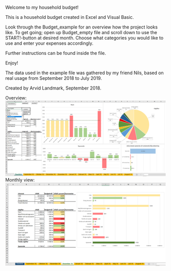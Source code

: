 Welcome to my household budget!

This is a household budget created in Excel and Visual Basic. 

Look through the Budget_example for an overview how the project looks like.
To get going; open up Budget_empty file and scroll down to use the START!-button at desired month. Choose what categories you would like to use and enter your expenses accordingly.

Further instructions can be found inside the file. 

Enjoy!

The data used in the example file was gathered by my friend Nils, based on real usage from September 2018 to July 2019. 

Created by Arvid Landmark, September 2018. 

Overview:
![image](budget_overview.png)
Monthly view:
![image](budget_monthview.png)
